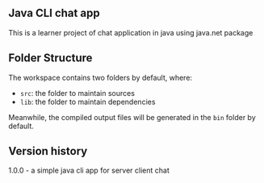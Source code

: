 ## Java CLI chat app

This is a learner project of chat application in java using java.net package

## Folder Structure

The workspace contains two folders by default, where:

- `src`: the folder to maintain sources
- `lib`: the folder to maintain dependencies

Meanwhile, the compiled output files will be generated in the `bin` folder by default.

<!-- > If you want to customize the folder structure, open `.vscode/settings.json` and update the related settings there. -->

## Version history
1.0.0 - a simple java cli app for server client chat
<!-- ## Dependency Management

The `JAVA PROJECTS` view allows you to manage your dependencies. More details can be found [here](https://github.com/microsoft/vscode-java-dependency#manage-dependencies). -->
